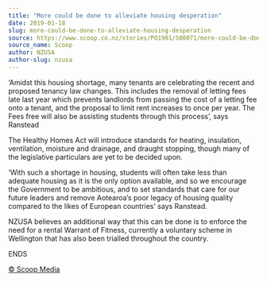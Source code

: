 ```yaml
---
title: "More could be done to alleviate housing desperation"
date: 2019-01-18
slug: more-could-be-done-to-alleviate-housing-desperation
source: https://www.scoop.co.nz/stories/PO1901/S00071/more-could-be-done-to-alleviate-housing-desperation.htm
source_name: Scoop
author: NZUSA
author-slug: nzusa
---
```


<p>‘Amidst this housing
shortage, many tenants are celebrating the recent and
proposed tenancy law changes. This includes the removal of
letting fees late last year which prevents landlords from
passing the cost of a letting fee onto a tenant, and the
proposal to limit rent increases to once per year. The Fees
free will also be assisting students through this
process’, says Ranstead</p>

<p>The Healthy Homes Act will
introduce standards for heating, insulation, ventilation,
moisture and drainage, and draught stopping, though many of
the legislative particulars are yet to be decided
upon.</p>

<p>‘With such a shortage in housing, students will
often take less than adequate housing as it is the only
option available, and so we encourage the Government to be
ambitious, and to set standards that care for our future
leaders and remove Aotearoa’s poor legacy of housing
quality compared to the likes of European countries’ says
Ranstead.</p>

<p>NZUSA believes an additional way that this can
be done is to enforce the need for a rental Warrant of
Fitness, currently a voluntary scheme in Wellington that has
also been trialled throughout the
country.</p>

<p>ENDS
</p>

<p>
<a href="http://www.scoop.co.nz/about/terms.html" target="_blank"><span>© Scoop Media</span></a>
         

</p>